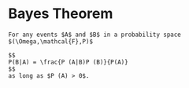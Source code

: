 # Bayes Theorem

```{admonition} Theorem (Bayes’ rule)***
For any events $A$ and $B$ in a probability space $(\Omega,\mathcal{F},P)$

$$
P(B|A) = \frac{P (A|B)P (B)}{P(A)}
$$
as long as $P (A) > 0$.
```

```{figure} ./assets/Bayes-theorem-in-pictures.png
```
